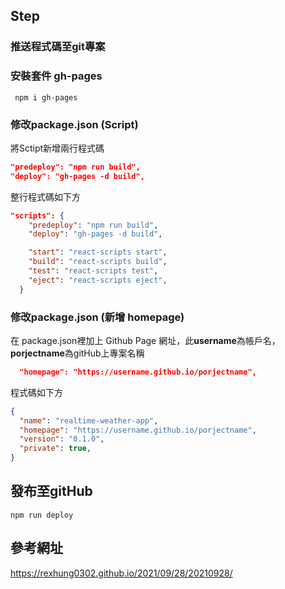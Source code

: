 ## Step


### 推送程式碼至git專案


### 安裝套件 gh-pages
```npm
 npm i gh-pages
```


### 修改package.json (Script)

將Sctipt新增兩行程式碼
```json
"predeploy": "npm run build",
"deploy": "gh-pages -d build",
```

整行程式碼如下方
```json
"scripts": {
	"predeploy": "npm run build", 
	"deploy": "gh-pages -d build",

	"start": "react-scripts start",
	"build": "react-scripts build",
	"test": "react-scripts test",
	"eject": "react-scripts eject",    	
  }
  ```


### 修改package.json (新增 homepage)
在 package.json裡加上 Github Page 網址，此**username**為帳戶名，**porjectname**為gitHub上專案名稱
```json
  "homepage": "https://username.github.io/porjectname",
```

程式碼如下方
```json
{
  "name": "realtime-weather-app",
  "homepage": "https://username.github.io/porjectname",
  "version": "0.1.0",
  "private": true,
}
  ```

## 發布至gitHub
```npm
npm run deploy
```



## 參考網址
https://rexhung0302.github.io/2021/09/28/20210928/
